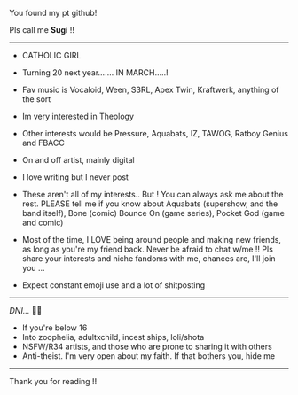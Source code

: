 You found my pt github!

Pls call me **Sugi** !!

_______________________________________________________________________________________________________

- CATHOLIC GIRL
- Turning 20 next year....... IN MARCH.....!
- Fav music is Vocaloid, Ween, S3RL, Apex Twin, Kraftwerk, anything of the sort
- Im very interested in Theology
- Other interests would be Pressure, Aquabats, IZ, TAWOG, Ratboy Genius and FBACC
- On and off artist, mainly digital
- I love writing but I never post
- These aren't all of my interests.. But ! You can always ask me about the rest. PLEASE tell me if you know about Aquabats (supershow, and the band itself), Bone (comic) Bounce On (game series), Pocket God (game and comic)
  
- Most of the time, I LOVE being around people and making new friends, as long as you're my friend back. Never be afraid to chat w/me !! Pls share your interests and niche fandoms with me, chances are, I'll join you ...
- Expect constant emoji use and a lot of shitposting

_______________________________________________________________________________________________________

*DNI...* 🤷‍♀️
- If you're below 16
- Into zoophelia, adultxchild, incest ships, loli/shota
- NSFW/R34 artists, and those who are prone to sharing it with others
- Anti-theist. I'm very open about my faith. If that bothers you, hide me


_______________________________________________________________________________________________________

Thank you for reading !!
